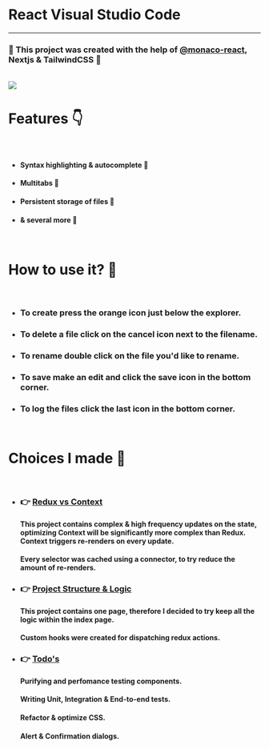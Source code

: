 # React Visual Studio Code

<hr />

### 🎉 This project was created with the help of [@monaco-react](https://github.com/suren-atoyan/monaco-react), Nextjs & TailwindCSS 🎉

<br/>

<img src="https://multi-monaco.s3.eu-west-2.amazonaws.com/meta.png"/>

<br/>

# Features 👇

<br/>

<ul>
  <li>
    <h4>Syntax highlighting & autocomplete 🤗</h4>
  </li>
  <li>
    <h4>Multitabs 🤩</h4>
  </li>
  <li>
    <h4>Persistent storage of files 🥰</h4>
  </li>
  <li>
    <h4> & several more 🥳</h4>
  </li>
</ul>

<br/>

# How to use it? 🤔

<br/>

<ul>
  <li>
    <h3>To create press the orange icon just below the explorer.</h3>
  </li>
  <li>
    <h3>To delete a file click on the cancel icon next to the filename.</h3>
  </li>
   <li>
    <h3>To rename double click on the file you'd like to rename.</h3>
  </li>
  <li>
    <h3>To save make an edit and click the save icon in the bottom corner.</h3>
  </li>
  <li>
    <h3>To log the files click the last icon in the bottom corner.</h3>
  </li>
</ul>

<br/>

# Choices I made 🤞

<br/>

<ul>
  <li>
    <h3>
    👉 <u>Redux vs Context</u> 
    </h3>
    <h4>
      This project contains complex & high frequency updates on the state, optimizing Context will be significantly more complex than Redux. Context triggers re-renders on every update.
    </h4>
    <h4>
      Every selector was cached using a connector, to try reduce the amount of re-renders.
    </h4>
  </li>
  <li>
    <h3>
    👉 <u>Project Structure & Logic</u> 
    </h3>
    <h4>
      This project contains one page, therefore I decided to try keep all the logic within the index page.
    </h4>
    <h4>
      Custom hooks were created for dispatching redux actions.
    </h4>
  </li>
  <li>
    <h3>
    👉 <u>Todo's</u> 
    </h3>
    <h4>
      Purifying and perfomance testing components.
    </h4>
    <h4>
      Writing Unit, Integration & End-to-end tests.
    </h4>
    <h4>
      Refactor & optimize CSS.
    </h4>
     <h4>
      Alert & Confirmation dialogs.
    </h4>
  </li>
</ul>

<br/>

